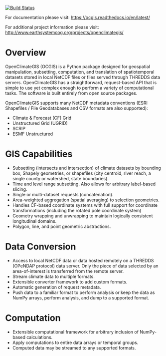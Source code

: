 [![Build Status](https://travis-ci.org/NCPP/ocgis.svg?branch=master)](https://travis-ci.org/NCPP/ocgis)

For documentation please visit: https://ocgis.readthedocs.io/en/latest/

For additional project information please visit: http://www.earthsystemcog.org/projects/openclimategis/

# Overview

OpenClimateGIS (OCGIS) is a Python package designed for geospatial manipulation, subsetting, computation, and translation of spatiotemporal datasets stored in local NetCDF files or files served through THREDDS data servers. OpenClimateGIS has a straightforward, request-based API that is simple to use yet complex enough to perform a variety of computational tasks. The software is built entirely from open source packages.

OpenClimateGIS supports many NetCDF metadata conventions (ESRI Shapefiles / File Geodatabases and CSV formats are also supported):
* Climate & Forecast (CF) Grid
* Unstructured Grid (UGRID)
* SCRIP
* ESMF Unstructured

# GIS Capabilities

* Subsetting (intersects and intersection) of climate datasets by bounding box, Shapely geometries, or shapefiles (city centroid, river reach, a single county or watershed, state boundaries).
* Time and level range subsetting. Also allows for arbitrary label-based slicing.
* Single or multi-dataset requests (concatenation).
* Area-weighted aggregation (spatial averaging) to selection geometries.
* Handles CF-based coordinate systems with full support for coordinate transformations (including the rotated pole coordinate system)
* Geometry wrapping and unwrapping to maintain logically consistent longitudinal domains.
* Polygon, line, and point geometric abstractions.

# Data Conversion

* Access to local NetCDF data or data hosted remotely on a THREDDS (OPeNDAP protocol) data server. Only the piece of data selected by an area-of-interest is transferred from the remote server.
* Stream climate data to multiple formats.
* Extensible converter framework to add custom formats.
* Automatic generation of request metadata.
* Push data to a familiar format to perform analysis or keep the data as NumPy arrays, perform analysis, and dump to a supported format.

# Computation

* Extensible computational framework for arbitrary inclusion of NumPy-based calculations.
* Apply computations to entire data arrays or temporal groups.
* Computed data may be streamed to any supported formats.
